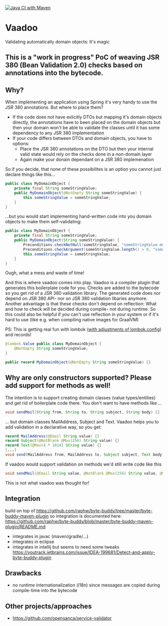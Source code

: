 [![Java CI with Maven](https://github.com/pfichtner/vaadoo/actions/workflows/maven.yml/badge.svg)](https://github.com/pfichtner/vaadoo/actions/workflows/maven.yml)

# Vaadoo
Validating automatically domain objects: It's magic

## This is a "work in progress" PoC of weaving JSR 380 (Bean Validation 2.0) checks based on annotations into the bytecode. 

## Why? 
When implementing an application using Spring it's very handy to use the JSR 380 annotations. But where to place them? 
- If the code does not have exlicitly DTOs but mapping it's domain objects directly, the annotations have to been placed on the domain objects but then your domain won't be able to validate the classes until it has some dependency to any JSR 380 implementation
- If your code differs between DTOs and domain objects, you have to options: 
  - Place the JSR 380 annotations on the DTO but then your internal valid state would rely on the checks done in a non-domain layer
  - Again make your donain dependant on a JSR 380 implemenation

So if you decide, that none of these possibilites is an option you cannot just declare things like this...

```java
public class MyDomainObject {
    private final String someStringValue;
    public MyDomainObject(@NotEmpty String someStringValue) {
        this.someStringValue = someStringValue;
    }
}
```

...but you would start implementing hand-written code into you domain objects to make them self-validating: 

```java
public class MyDomainObject {
    private final String someStringValue;
    public MyDomainObject(String someStringValue) {
        Preconditions.checkNotNull(someStringValue, "someStringValue must not be null");
        Preconditions.checkArgument(someStringValue.length() > 0, "someStringValue must not be empty");
        this.someStringValue = someStringValue;
    }
}
```

Ough, what a mess and waste of time! 

And this is where vaadoo comes into play. Vaadoo is a compiler plugin that generates this boilerplate code for you. Checks are added to the bytecode so you get rid of a JSR 380 validation library. The generated code does nor depend on JSR 380 API- nor on JSR 380 validation libaries anymore. Another advantage is that these checks don't depend on reflection: What and how to check will be decided during compile- not during runtime. So this could also be helpful if you can't use reflection in your system or if it's hard to use (like e.g. when compiling native images for GraalVM)


PS: This is getting real fun with lombok ([with adjustments of lombok.config](https://github.com/pfichtner/vaadoo/blob/main/vaadoo-tests/lombok.config)) and records! 
```java
@lombok.Value public class MyDomainObject {
    @NotEmpty String someStringValue;
}
```

```java
public record MyDomainObject(@NotEmpty String someStringValue) {}
```

## Why are only constructors supported? Please add support for methods as well! 

The intention is to support creating domain classes (value types/entities) and get rid of boilerplate code there. 
You don't want to have methods like ...
```java
void sendMail(String from, String to, String subject, String body) {}
```

... but domain classes MailAddress, Subject and Text. Vaadoo helps you to add validation in a declarative way, so you get: 
```java
record MailAddress(@Email String value) {}
record Subject(@NotBlank @Max(256) String value) {}
record Text(@Max(4 * 1024) String value) {}
[...]
void send(MailAddress from, MailAddress to, Subject subject, Text body) {}
```

If vaadoo would support validation on methods we'd still write code like this
```java
void sendMail(@Email String value, @NotBlank @Max(256) String value, @Max(4 * 1024) String value) {}
```

This is not what vaadoo was thought for! 

## Integration
build on top of https://github.com/raphw/byte-buddy/tree/master/byte-buddy-maven-plugin so integration is documented here: https://github.com/raphw/byte-buddy/blob/master/byte-buddy-maven-plugin/README.md
- integrates in javac (maven/gradle/...)
- integrates in eclipse
- integrates in intellij but seems to need some tweaks https://youtrack.jetbrains.com/issue/IDEA-199681/Detect-and-apply-byte-buddy-plugin

## Drawbacks
- no runtime internationalization (i18n) since messages are copied during compile-time into the bytecode

## Other projects/approaches
- https://github.com/opensanca/service-validator

